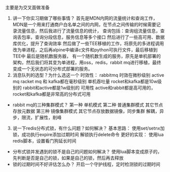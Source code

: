主要是为交叉面做准备
1. 讲一下你实习期做了哪些事情？
首先是MDN内网的流量统计和查询工作，MDN是一个用来打通商户白名单之间的内网，在节点之间传输的时候需要记录流量信息，然后我进行了流量信息的统计，
查询包括：查询组流量信息，查询丢包率，查询分段信息，服务信息等多个接口
然后进行了一些高可用、数据库优化，提升了查询效率
然后做了一些TEE移植的工作，将原先的多进程调用改为单进程，之后再alpine中编译c文件和python可执行文件，最后移植到TEE中
最后是随机数服务器，
有一个随机数生成的服务，原先是单机部署的架构，然后我们将其变为单进程，用oss，redis，rabbit mq进行移植，最终变成一个无状态的可分布式部署的服务。
2. 消息队列的选型？为什么选这一个
时效性：
rabbitmq 时效在微秒级别
active mq racket mq 和 kafka都在毫秒级别
单机吞吐量
rocket和kafka都是10w级别的
rabbit和active都是1w级别的
可用性
active和rabbit都是高可用的，rocket和kafka都是非常高的分布式可用
- rabbit mq的三种集群模式？
第一种 单机模式
第二种 普通集群模式 其它节点存放元数据
第三种 镜像集群模式 其它节点存放数据镜像，同步集群
解耦，异步，限流，扩展性，削峰
3. 说一下redis分布式锁，有什么问题？如何解决？
基本思路：
使用set/setnx加锁，成功执行expire添加过期时间
解锁执行delete命令
更好的实现：
使用lua redis脚本，设置看门狗延长时间
- 分布式锁并发遇到的锁不是自己的问题如何解决？
使用lua脚本变成原子的，先判断是否是自己的锁，如果是自己的锁，然后再去释放
- 锁的过期时间不好评估怎么办？
开启一个守护线程，定时检测锁的过期时间




